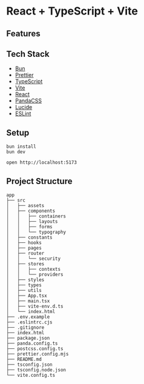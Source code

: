 # React + TypeScript + Vite

## Features

## Tech Stack
- [Bun](https://bun.sh/)
- [Prettier](https://prettier.io/)
- [TypeScript](https://www.typescriptlang.org/)
- [Vite](https://vitejs.dev/)
- [React](https://reactjs.dev/)
- [PandaCSS](https://panda-css.com/)
- [Lucide](https://lucide.dev/)
- [ESLint](https://eslint.org/)

## Setup

```
bun install
bun dev
```

```
open http://localhost:5173
```

## Project Structure

```
app
├── src
│   ├── assets
│   ├── components
│   │   ├── containers
│   │   ├── layouts
│   │   ├── forms
│   │   └── typography
│   ├── constants
│   ├── hooks
│   ├── pages
│   ├── router
│   │   └── security
│   ├── stores
│   │   ├── contexts
│   │   └── providers
│   ├── styles
│   ├── types
│   ├── utils
│   ├── App.tsx
│   ├── main.tsx
│   ├── vite-env.d.ts
│   └── index.html
├── .env.example
├── .eslintrc.cjs
├── .gitignore
├── index.html
├── package.json
├── panda.config.ts
├── postcss.config.ts
├── prettier.config.mjs
├── README.md
├── tsconfig.json
├── tsconfig.node.json
└── vite.config.ts
```


